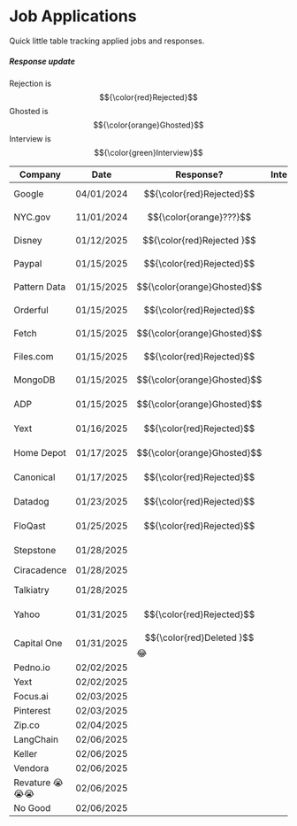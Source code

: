 # Job Applications
Quick little table tracking applied jobs and responses.

##### Response update
Rejection is $${\color{red}Rejected}$$
Ghosted is $${\color{orange}Ghosted}$$
Interview is $${\color{green}Interview}$$

| Company          | Date       | Response?                         | Interview | Offer | Link? |                                                                         |
| ---------------- | ---------- | --------------------------------- | --------- | ----- | ----- | ----------------------------------------------------------------------- |
| Google           | 04/01/2024 | $${\color{red}Rejected}$$         |           |       |       |                                                                         |
| NYC.gov          | 11/01/2024 | $${\color{orange}???}$$           |           |       |       |                                                                         |
| Disney           | 01/12/2025 | $${\color{red}Rejected      }$$   |           |       |       |                                                                         |
| Paypal           | 01/15/2025 | $${\color{red}Rejected}$$         |           |       |       |                                                                         |
| Pattern Data     | 01/15/2025 | $${\color{orange}Ghosted}$$       |           |       |       |                                                                         |
| Orderful         | 01/15/2025 | $${\color{red}Rejected}$$         |           |       |       |                                                                         |
| Fetch            | 01/15/2025 | $${\color{orange}Ghosted}$$       |           |       |       |                                                                         |
| Files.com        | 01/15/2025 | $${\color{red}Rejected}$$         |           |       |       |                                                                         |
| MongoDB          | 01/15/2025 | $${\color{orange}Ghosted}$$       |           |       |       |                                                                         |
| ADP              | 01/15/2025 | $${\color{orange}Ghosted}$$       |           |       |       | https://tech.adp.com/en/jobs/5001094353006/associate-platform-engineer/ |
| Yext             | 01/16/2025 | $${\color{red}Rejected}$$         |           |       |       |                                                                         |
| Home Depot       | 01/17/2025 | $${\color{orange}Ghosted}$$       |           |       |       | https://homedepot.wd5.myworkdayjobs.com/en-US/CareerDepot/userHome      |
| Canonical        | 01/17/2025 | $${\color{red}Rejected}$$         |           |       |       | https://boards.greenhouse.io/canonicaljobs/jobs/6549805                 |
| Datadog          | 01/23/2025 | $${\color{red}Rejected}$$         |           |       |       | https://careers.datadoghq.com/detail/4732393/?gh_jid=4732393            |
| FloQast          | 01/25/2025 | $${\color{red}Rejected}$$         |           |       |       |                                                                         |
| Stepstone        | 01/28/2025 |                                   |           |       |       | https://www.stepstonegroup.com/current-opportunities/?gh_jid=6575641    |
| Ciracadence      | 01/28/2025 |                                   |           |       |       |                                                                         |
| Talkiatry        | 01/28/2025 |                                   |           |       |       | https://jobs.lever.co/talkiatry/bb88fff8-ce22-4c1f-9f5e-47fb6f2f46b1?l  |
| Yahoo            | 01/31/2025 | $${\color{red}Rejected}$$         |           |       |       |                                                                         |
| Capital One      | 01/31/2025 | $${\color{red}Deleted      }$$ 😂 |           |       |       |                                                                         |
| Pedno.io         | 02/02/2025 |                                   |           |       |       |                                                                         |
| Yext             | 02/02/2025 |                                   |           |       |       |                                                                         |
| Focus.ai         | 02/03/2025 |                                   |           |       |       |                                                                         |
| Pinterest        | 02/03/2025 |                                   |           |       |       |                                                                         |
| Zip.co           | 02/04/2025 |                                   |           |       |       |                                                                         |
| LangChain        | 02/06/2025 |                                   |           |       |       |                                                                         |
| Keller           | 02/06/2025 |                                   |           |       |       |                                                                         |
| Vendora          | 02/06/2025 |                                   |           |       |       |                                                                         |
| Revature  😭😭😭 | 02/06/2025 |                                   |           |       |       |                                                                         |
| No Good          | 02/06/2025 |                                   |           |       |       |                                                                         |

